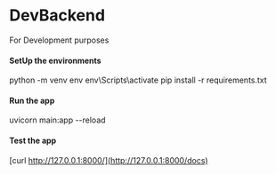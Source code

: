 # DevBackend
For Development purposes 

#### SetUp the environments
python -m venv env
env\Scripts\activate
pip install -r requirements.txt

#### Run the app
uvicorn main:app --reload

#### Test the app
[curl http://127.0.0.1:8000/](http://127.0.0.1:8000/docs)
